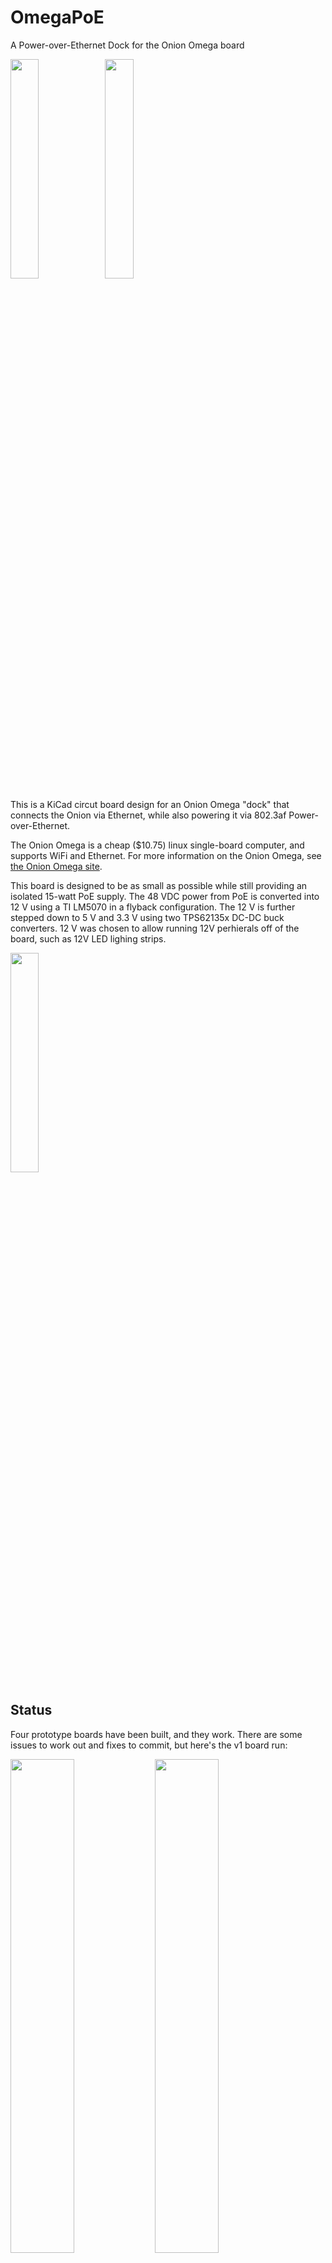 # OmegaPoE
A Power-over-Ethernet Dock for the Onion Omega board

<img src="https://raw.githubusercontent.com/zeroping/OmegaPoE/master/renders/omegaPoE1.jpeg" width="30%"><img src="https://raw.githubusercontent.com/zeroping/OmegaPoE/master/renders/omegaPoE3.jpeg" width="30%">

This is a KiCad circut board design for an Onion Omega "dock" that connects the Onion via Ethernet, while also powering it via 802.3af Power-over-Ethernet.

The Onion Omega is a cheap ($10.75) linux single-board computer, and supports WiFi and Ethernet. For more information on the Onion Omega, see [the Onion Omega site](http://onion.io/omega2/).

This board is designed to be as small as possible while still providing an isolated 15-watt PoE supply. The 48 VDC power from PoE is converted into 12 V using a TI LM5070 in a flyback configuration. The 12 V is further stepped down to 5 V and 3.3 V using two TPS62135x DC-DC buck converters. 12 V was chosen to allow running 12V perhierals off of the board, such as 12V LED lighing strips. 

<img src="https://raw.githubusercontent.com/zeroping/OmegaPoE/master/renders/omegaPoE2.jpeg" width="30%">

## Status
Four prototype boards have been built, and they work. There are some issues to work out and fixes to commit, but here's the v1 board run:

<img src="https://raw.githubusercontent.com/zeroping/OmegaPoE/master/renders/photo_assembled_iso.jpg" width="45%">
<img src="https://raw.githubusercontent.com/zeroping/OmegaPoE/master/renders/photo_top_view.jpg" width="45%">


<img src="https://raw.githubusercontent.com/zeroping/OmegaPoE/master/renders/photo_unassembled_top.jpg" width="45%">
<img src="https://raw.githubusercontent.com/zeroping/OmegaPoE/master/renders/photo_unassembled_bottom.jpg" width="45%">
